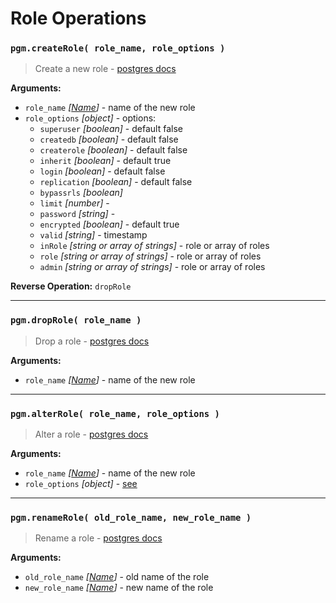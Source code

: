 # Role Operations

### `pgm.createRole( role_name, role_options )`

> Create a new role - [postgres docs](http://www.postgresql.org/docs/current/static/sql-createrole.html)

**Arguments:**

- `role_name` _[[Name](/migrations/#type)]_ - name of the new role
- `role_options` _[object]_ - options:
  - `superuser` _[boolean]_ - default false
  - `createdb` _[boolean]_ - default false
  - `createrole` _[boolean]_ - default false
  - `inherit` _[boolean]_ - default true
  - `login` _[boolean]_ - default false
  - `replication` _[boolean]_ - default false
  - `bypassrls` _[boolean]_
  - `limit` _[number]_ -
  - `password` _[string]_ -
  - `encrypted` _[boolean]_ - default true
  - `valid` _[string]_ - timestamp
  - `inRole` _[string or array of strings]_ - role or array of roles
  - `role` _[string or array of strings]_ - role or array of roles
  - `admin` _[string or array of strings]_ - role or array of roles

**Reverse Operation:** `dropRole`

---

### `pgm.dropRole( role_name )`

> Drop a role - [postgres docs](http://www.postgresql.org/docs/current/static/sql-droprole.html)

**Arguments:**

- `role_name` _[[Name](/migrations/#type)]_ - name of the new role

---

### `pgm.alterRole( role_name, role_options )`

> Alter a role - [postgres docs](http://www.postgresql.org/docs/current/static/sql-alterrole.html)

**Arguments:**

- `role_name` _[[Name](/migrations/#type)]_ - name of the new role
- `role_options` _[object]_ - [see](#pgmcreaterole-role_name-role_options-)

---

### `pgm.renameRole( old_role_name, new_role_name )`

> Rename a role - [postgres docs](http://www.postgresql.org/docs/current/static/sql-alterrole.html)

**Arguments:**

- `old_role_name` _[[Name](/migrations/#type)]_ - old name of the role
- `new_role_name` _[[Name](/migrations/#type)]_ - new name of the role

